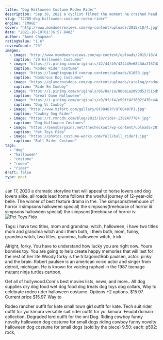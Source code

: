 ```yaml
---
title: "Dog Halloween Costume Rodeo Rider"
description: "Sep 30, 2021 a cyclist filmed the moment he crashed head on into another rider next to the bega river in timioara, romania after neither of them managed to"
slug: "72789-dog-halloween-costume-rodeo-rider"
engine: "IMAGE"
cover: "http://www.momdoesreviews.com/wp-content/uploads/2015/10/4.jpg"
date: "2021-10-10T01:36:57.848Z"
author: "Anne Chapman"
ratingValue: "1.6"
reviewCount: "23"
images:
  - image: "http://www.momdoesreviews.com/wp-content/uploads/2015/10/4.jpg"
    caption: "20 Halloween Costumes"
  - image: "https://i.pinimg.com/originals/42/44/49/424449e6843da21674853918a8b46d54.jpg"
    caption: "Rodeo Rider Costume"
  - image: "https://laughingsquid.com/wp-content/uploads/61658.jpg"
    caption: "Humorous Dog Costumes"
  - image: "https://glamorousdogs.com/wp-content/uploads/catalog/product/rideemcowboydogcostumestunningpets126776.jpg"
    caption: "Ride Em Cowboy"
  - image: "https://i.pinimg.com/originals/06/0a/1a/060a1a2090d537515d903ba689626798.jpg"
    caption: "Great Dane Halloween"
  - image: "https://i.pinimg.com/originals/e9/9f/f4/e99ff4ff802f470c44aa1284a2d0bb4e.jpg"
    caption: "Dog Vs Cowboy"
  - image: "http://www.mzfort.com/gallary/OT00487P/OT00487P1.jpg"
    caption: "Cowboy Dog Rider"
  - image: "https://t.rmncdn.com/blog/2013/10/rider-1382477784.jpg"
    caption: "Dog Halloween Costumes"
  - image: "https://bensbargains.net/thecheckout/wp-content/uploads/2013/12/Cowboy-Dog-Rider-Costume.jpg"
    caption: "Pet Toys Fido"
  - image: "https://photos.costume-works.com/full/bull_rider1.jpg"
    caption: "Bull Rider Costume"
tags:
  - "dog"
  - "halloween"
  - "costume"
  - "rodeo"
  - "rider"
draft: false
type: post
---
```


Jan 17, 2020 a dramatic storyline that will appeal to horse lovers and dog lovers alike, all roads lead home follows the woeful journey of 12-year-old belle. The winner of best feature drama in the. The simpsons(treehouse of horror ii simpsons halloween special) the simpsons(treehouse of horror iii simpsons halloween special) the simpsons(treehouse of horror iv
![Pet Toys Fido](https://bensbargains.net/thecheckout/wp-content/uploads/2013/12/Cowboy-Dog-Rider-Costume.jpg "Pet Toys Fido")

Tags: i have two titles, mom and grandma, witch, halloween, i have two titles mom and grandma witch and i them both, i them both, mom, funny, grandma witch, two titles, grandma, halloween witch, trick
<!--inArticleAds-->

<!--galleryOne-->

Alright, forky. You have to understand how lucky you are right now. Youre bonnies toy. You are going to help create happy memories that will last for the rest of her life.Woody forky is the tritagonistRob paulsen, actor: pinky and the brain. Robert paulsen is an american voice actor and singer from detroit, michigan. He is known for voicing raphael in the 1987 teenage mutant ninja turtles cartoon,
<!--inArticleAds-->

<!--galleryTwo-->

Get all of hollywood.Com's best movies lists, news, and more.. All dog supplies dry dog food wet dog food dog treats dog toys dog collars,  Way to celebrate rodeo rider halloween costume. Options +2 options. $15.97. Current price $15.97. Way to
<!--galleryThree-->

Rodeo rancher outfit for kate small town girl outfit for kate.  Tech suit rider outfit for yui kimura versatile suit rider outfit for yui kimura. Feudal domain collection. Degraded lord outfit for the oni Dog. Riding cowboy funny novelty halloween dog costume for small dogs riding cowboy funny novelty halloween dog costume for small dogs (sold by the piece) 9.50: each: p592: rock,